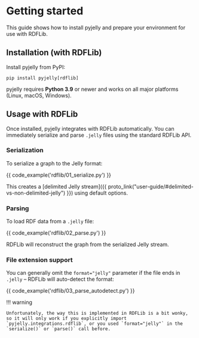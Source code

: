 # Getting started

This guide shows how to install pyjelly and prepare your environment for use with RDFLib.

## Installation (with RDFLib)

Install pyjelly from PyPI:

```
pip install pyjelly[rdflib]
```

pyjelly requires **Python 3.9** or newer and works on all major platforms (Linux, macOS, Windows).


## Usage with RDFLib

Once installed, pyjelly integrates with RDFLib automatically. You can immediately serialize and parse `.jelly` files using the standard RDFLib API.

### Serialization

To serialize a graph to the Jelly format:

{{ code_example('rdflib/01_serialize.py') }}

This creates a [delimited Jelly stream]({{ proto_link("user-guide/#delimited-vs-non-delimited-jelly") }}) using default options.

### Parsing

To load RDF data from a `.jelly` file:

{{ code_example('rdflib/02_parse.py') }}

RDFLib will reconstruct the graph from the serialized Jelly stream.

### File extension support

You can generally omit the `format="jelly"` parameter if the file ends in `.jelly` – RDFLib will auto-detect the format:

{{ code_example('rdflib/03_parse_autodetect.py') }}

!!! warning 

    Unfortunately, the way this is implemented in RDFLib is a bit wonky, so it will only work if you explicitly import `pyjelly.integrations.rdflib`, or you used `format="jelly"` in the `serialize()` or `parse()` call before.
